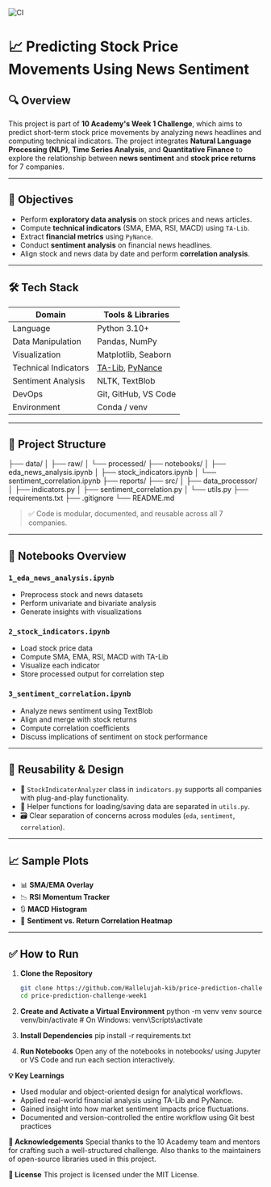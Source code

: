 ![CI](https://github.com/Hallelujah-kib/price-prediction-challenge-week1/actions/workflows/ci.yml/badge.svg)
# 📈 Predicting Stock Price Movements Using News Sentiment

## 🔍 Overview

This project is part of **10 Academy's Week 1 Challenge**, which aims to predict short-term stock price movements by analyzing news headlines and computing technical indicators. The project integrates **Natural Language Processing (NLP)**, **Time Series Analysis**, and **Quantitative Finance** to explore the relationship between **news sentiment** and **stock price returns** for 7 companies.

---

## 🧠 Objectives

- Perform **exploratory data analysis** on stock prices and news articles.
- Compute **technical indicators** (SMA, EMA, RSI, MACD) using `TA-Lib`.
- Extract **financial metrics** using `PyNance`.
- Conduct **sentiment analysis** on financial news headlines.
- Align stock and news data by date and perform **correlation analysis**.

---

## 🛠️ Tech Stack

| Domain | Tools & Libraries |
|--------|--------------------|
| Language | Python 3.10+ |
| Data Manipulation | Pandas, NumPy |
| Visualization | Matplotlib, Seaborn |
| Technical Indicators | [TA-Lib](https://mrjbq7.github.io/ta-lib/), [PyNance](https://pynance.readthedocs.io) |
| Sentiment Analysis | NLTK, TextBlob |
| DevOps | Git, GitHub, VS Code |
| Environment | Conda / venv |

---

## 📂 Project Structure

├── data/
│ ├── raw/
│ └── processed/
├── notebooks/
│ ├── eda_news_analysis.ipynb
│ ├── stock_indicators.ipynb
│ └── sentiment_correlation.ipynb
├── reports/
├── src/
│ ├── data_processor/
│ ├── indicators.py
│ ├── sentiment_correlation.py
│ └── utils.py
├── requirements.txt
├── .gitignore
└── README.md


> ✅ Code is modular, documented, and reusable across all 7 companies.

---

## 🧪 Notebooks Overview

### `1_eda_news_analysis.ipynb`
- Preprocess stock and news datasets
- Perform univariate and bivariate analysis
- Generate insights with visualizations

### `2_stock_indicators.ipynb`
- Load stock price data
- Compute SMA, EMA, RSI, MACD with TA-Lib
- Visualize each indicator
- Store processed output for correlation step

### `3_sentiment_correlation.ipynb`
- Analyze news sentiment using TextBlob
- Align and merge with stock returns
- Compute correlation coefficients
- Discuss implications of sentiment on stock performance

---

## 🧩 Reusability & Design

- 🔄 `StockIndicatorAnalyzer` class in `indicators.py` supports all companies with plug-and-play functionality.
- 🧱 Helper functions for loading/saving data are separated in `utils.py`.
- 🗃️ Clear separation of concerns across modules (`eda`, `sentiment`, `correlation`).

---

## 📈 Sample Plots

- 📊 **SMA/EMA Overlay**  
- 📉 **RSI Momentum Tracker**
- 🔃 **MACD Histogram**
- 📌 **Sentiment vs. Return Correlation Heatmap**

---

## ✅ How to Run

1. **Clone the Repository**
   ```bash
   git clone https://github.com/Hallelujah-kib/price-prediction-challenge-week1.git
   cd price-prediction-challenge-week1

2. **Create and Activate a Virtual Environment**
   python -m venv venv
   source venv/bin/activate   # On Windows: venv\Scripts\activate

3. **Install Dependencies**
   pip install -r requirements.txt

4. **Run Notebooks**
   Open any of the notebooks in notebooks/ using Jupyter or VS Code and run each section interactively.

**💡 Key Learnings**
   - Used modular and object-oriented design for analytical workflows.
   - Applied real-world financial analysis using TA-Lib and PyNance.
   - Gained insight into how market sentiment impacts price fluctuations.
   - Documented and version-controlled the entire workflow using Git best practices

**🙌 Acknowledgements**
   Special thanks to the 10 Academy team and mentors for crafting such a well-structured challenge. Also thanks to the maintainers of open-source libraries used in this project.

**📃 License**
This project is licensed under the MIT License.
